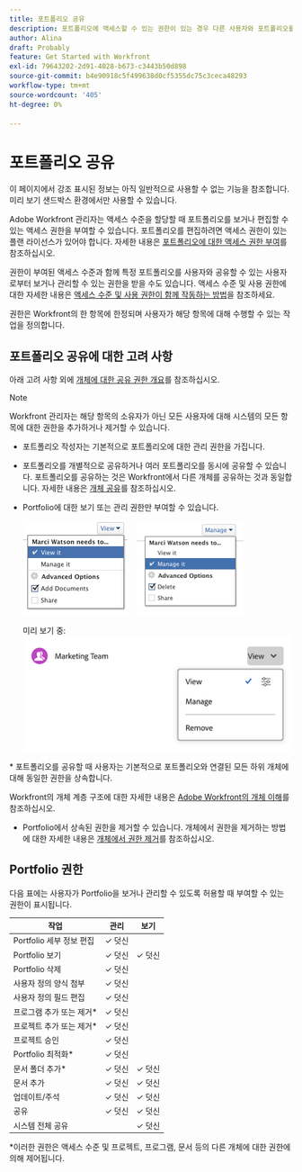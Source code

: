 ```yaml
---
title: 포트폴리오 공유
description: 포트폴리오에 액세스할 수 있는 권한이 있는 경우 다른 사용자와 포트폴리오를 공유할 수 있습니다.
author: Alina
draft: Probably
feature: Get Started with Workfront
exl-id: 79643202-2d91-4028-b673-c3443b50d898
source-git-commit: b4e90918c5f499638d0cf5355dc75c3ceca48293
workflow-type: tm+mt
source-wordcount: '405'
ht-degree: 0%

---
```


# 포트폴리오 공유

<span class="preview">이 페이지에서 강조 표시된 정보는 아직 일반적으로 사용할 수 없는 기능을 참조합니다. 미리 보기 샌드박스 환경에서만 사용할 수 있습니다.</span>

Adobe Workfront 관리자는 액세스 수준을 할당할 때 포트폴리오를 보거나 편집할 수 있는 액세스 권한을 부여할 수 있습니다. 포트폴리오를 편집하려면 액세스 권한이 있는 플랜 라이선스가 있어야 합니다. 자세한 내용은 [포트폴리오에 대한 액세스 권한 부여](../../administration-and-setup/add-users/configure-and-grant-access/grant-access-portfolios.md)를 참조하십시오.

권한이 부여된 액세스 수준과 함께 특정 포트폴리오를 사용자와 공유할 수 있는 사용자로부터 보거나 관리할 수 있는 권한을 받을 수도 있습니다. 액세스 수준 및 사용 권한에 대한 자세한 내용은 [액세스 수준 및 사용 권한이 함께 작동하는 방법](../../administration-and-setup/add-users/access-levels-and-object-permissions/how-access-levels-permissions-work-together.md)을 참조하세요.

권한은 Workfront의 한 항목에 한정되며 사용자가 해당 항목에 대해 수행할 수 있는 작업을 정의합니다.

## 포트폴리오 공유에 대한 고려 사항

아래 고려 사항 외에 [개체에 대한 공유 권한 개요](../../workfront-basics/grant-and-request-access-to-objects/sharing-permissions-on-objects-overview.md)를 참조하십시오.

>[!NOTE]
>
>Workfront 관리자는 해당 항목의 소유자가 아닌 모든 사용자에 대해 시스템의 모든 항목에 대한 권한을 추가하거나 제거할 수 있습니다.

* 포트폴리오 작성자는 기본적으로 포트폴리오에 대한 관리 권한을 가집니다.
* 포트폴리오를 개별적으로 공유하거나 여러 포트폴리오를 동시에 공유할 수 있습니다. 포트폴리오를 공유하는 것은 Workfront에서 다른 개체를 공유하는 것과 동일합니다. 자세한 내용은 [개체 공유](../../workfront-basics/grant-and-request-access-to-objects/share-an-object.md)를 참조하십시오.

* Portfolio에 대한 보기 또는 관리 권한만 부여할 수 있습니다.

  ![](assets/screen-shot-2014-01-23-at-12.45.15-pm.png)    ![](assets/screen-shot-2014-01-22-at-10.03.43-am-190x167.png)

  <span class="preview">미리 보기 중:
  ![](assets/share-portfolio.png)
</span>
* 포트폴리오를 공유할 때 사용자는 기본적으로 포트폴리오와 연결된 모든 하위 개체에 대해 동일한 권한을 상속합니다.

Workfront의 개체 계층 구조에 대한 자세한 내용은 [Adobe Workfront의 개체 이해](../../workfront-basics/navigate-workfront/workfront-navigation/understand-objects.md)를 참조하십시오.

* Portfolio에서 상속된 권한을 제거할 수 있습니다. 개체에서 권한을 제거하는 방법에 대한 자세한 내용은 [개체에서 권한 제거](../../workfront-basics/grant-and-request-access-to-objects/remove-permissions-from-objects.md)를 참조하십시오.

## Portfolio 권한

다음 표에는 사용자가 Portfolio을 보거나 관리할 수 있도록 허용할 때 부여할 수 있는 권한이 표시됩니다.

| **작업** | **관리** | **보기** |
|---|---|---|
| Portfolio 세부 정보 편집 | ✓ 덧신 |   |
| Portfolio 보기 | ✓ 덧신 | ✓ 덧신 |
| Portfolio 삭제 | ✓ 덧신 |   |
| 사용자 정의 양식 첨부 | ✓ 덧신 |   |
| 사용자 정의 필드 편집 | ✓ 덧신 |   |
| 프로그램 추가 또는 제거&#42; | ✓ 덧신 |   |
| 프로젝트 추가 또는 제거&#42; | ✓ 덧신 |   |
| 프로젝트 승인 | ✓ 덧신 |   |
| Portfolio 최적화&#42; | ✓ 덧신 |   |
| 문서 폴더 추가&#42; | ✓ 덧신 | ✓ 덧신 |
| 문서 추가 | ✓ 덧신 | ✓ 덧신 |
| 업데이트/주석 | ✓ 덧신 | ✓ 덧신 |
| 공유 | ✓ 덧신 | ✓ 덧신 |
| 시스템 전체 공유 |   | ✓ 덧신 |

*이러한 권한은 액세스 수준 및 프로젝트, 프로그램, 문서 등의 다른 개체에 대한 권한에 의해 제어됩니다.
